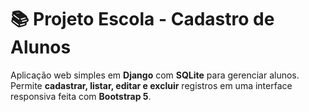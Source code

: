 # 📚 Projeto Escola - Cadastro de Alunos

Aplicação web simples em **Django** com **SQLite** para gerenciar alunos.  
Permite **cadastrar, listar, editar e excluir** registros em uma interface responsiva feita com **Bootstrap 5**.
